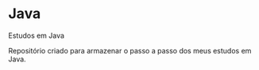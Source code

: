 # Java
Estudos em Java 

Repositório criado para armazenar o passo a passo dos meus estudos em Java.
